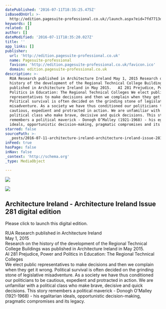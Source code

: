 ```yaml
---
datePublished: '2016-07-11T18:35:25.475Z'
isBasedOnUrl: >-
  http://edition.pagesuite-professional.co.uk//launch.aspx?eid=7fd7713d-4384-4b55-996f-b5bd68457c6f
keywords: []
related: []
author: []
dateModified: '2016-07-11T18:35:20.027Z'
title: ''
app_links: []
publisher:
  url: 'http://edition.pagesuite-professional.co.uk'
  name: Pagesuite-professional
  favicon: 'http://edition.pagesuite-professional.co.uk/favicon.ico'
  domain: edition.pagesuite-professional.co.uk
description: >-
  RUA Research published in Architecture Ireland May 1, 2015 Research on the
  history of the development of the Regional Technical College Buildings was
  published in Architecture Ireland in May 2015.   AI 281 Prejudice, Power and
  Politics in Education: The Regional Technical Colleges We elect public
  representatives to make decisions and then we complain when they get it wrong.
  Political survival is often decided on the grinding stone of legislative
  misadventure. As a society we have thus conditioned our politicians to be
  cautious, expedient and protracted in action. We are unfamiliar with a
  political class who make brave, decisive and quick decisions. This story
  remembers a political maverick - Donogh O’Malley (1921-1968) - his egalitarian
  ideals, opportunistic decision-making, pragmatic compromises and its legacy.
starred: false
sourcePath: >-
  _posts/2016-07-11-architecture-ireland-architecture-ireland-issue-281-digita.md
inFeed: true
hasPage: false
inNav: false
_context: 'http://schema.org'
_type: MediaObject

---
```

![](https://the-grid-user-content.s3-us-west-2.amazonaws.com/db937b05-be34-4694-b45e-21b8546188e4.png)

<article style=""><img src="https://imgflo.herokuapp.com/graph/vahj1ThiexotieMo/efd6aebaf648af6fae73606b6e9d52eb/noop.aspx?input=http%3A%2F%2Fedition.pagesuite-professional.co.uk%2Fget_image.aspx%3Fw%3D150%26eid%3D7fd7713d-4384-4b55-996f-b5bd68457c6f" /><h1>Architecture Ireland - Architecture Ireland Issue 281 digital edition</h1><p>Please click to launch this digital edition.</p></article>

RUA Research published in Architecture Ireland  
May 1, 2015  
Research on the history of the development of the Regional Technical College Buildings was published in Architecture Ireland in May 2015\.   
AI 281 Prejudice, Power and Politics in Education: The Regional Technical Colleges  
We elect public representatives to make decisions and then we complain when they get it wrong. Political survival is often decided on the grinding stone of legislative misadventure. As a society we have thus conditioned our politicians to be cautious, expedient and protracted in action. We are unfamiliar with a political class who make brave, decisive and quick decisions. This story remembers a political maverick - Donogh O'Malley (1921-1968) - his egalitarian ideals, opportunistic decision-making, pragmatic compromises and its legacy.